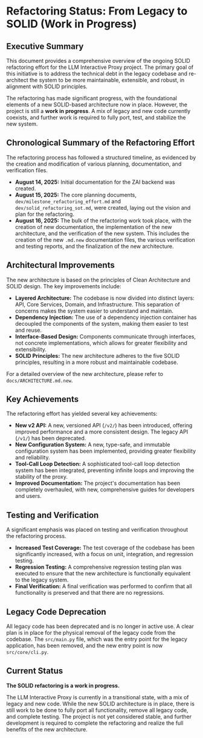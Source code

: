 # Refactoring Status: From Legacy to SOLID (Work in Progress)

## Executive Summary

This document provides a comprehensive overview of the ongoing SOLID refactoring effort for the LLM Interactive Proxy project. The primary goal of this initiative is to address the technical debt in the legacy codebase and re-architect the system to be more maintainable, extensible, and robust, in alignment with SOLID principles.

The refactoring has made significant progress, with the foundational elements of a new SOLID-based architecture now in place. However, the project is still a **work in progress**. A mix of legacy and new code currently coexists, and further work is required to fully port, test, and stabilize the new system.

## Chronological Summary of the Refactoring Effort

The refactoring process has followed a structured timeline, as evidenced by the creation and modification of various planning, documentation, and verification files.

*   **August 14, 2025:** Initial documentation for the ZAI backend was created.
*   **August 15, 2025:** The core planning documents, `dev/milestone_refactoring_effort.md` and `dev/solid_refactoring_sot.md`, were created, laying out the vision and plan for the refactoring.
*   **August 16, 2025:** The bulk of the refactoring work took place, with the creation of new documentation, the implementation of the new architecture, and the verification of the new system. This includes the creation of the new `.md.new` documentation files, the various verification and testing reports, and the finalization of the new architecture.

## Architectural Improvements

The new architecture is based on the principles of Clean Architecture and SOLID design. The key improvements include:

*   **Layered Architecture:** The codebase is now divided into distinct layers: API, Core Services, Domain, and Infrastructure. This separation of concerns makes the system easier to understand and maintain.
*   **Dependency Injection:** The use of a dependency injection container has decoupled the components of the system, making them easier to test and reuse.
*   **Interface-Based Design:** Components communicate through interfaces, not concrete implementations, which allows for greater flexibility and extensibility.
*   **SOLID Principles:** The new architecture adheres to the five SOLID principles, resulting in a more robust and maintainable codebase.

For a detailed overview of the new architecture, please refer to `docs/ARCHITECTURE.md.new`.

## Key Achievements

The refactoring effort has yielded several key achievements:

*   **New v2 API:** A new, versioned API (`/v2/`) has been introduced, offering improved performance and a more consistent design. The legacy API (`/v1/`) has been deprecated.
*   **New Configuration System:** A new, type-safe, and immutable configuration system has been implemented, providing greater flexibility and reliability.
*   **Tool-Call Loop Detection:** A sophisticated tool-call loop detection system has been integrated, preventing infinite loops and improving the stability of the proxy.
*   **Improved Documentation:** The project's documentation has been completely overhauled, with new, comprehensive guides for developers and users.

## Testing and Verification

A significant emphasis was placed on testing and verification throughout the refactoring process.

*   **Increased Test Coverage:** The test coverage of the codebase has been significantly increased, with a focus on unit, integration, and regression testing.
*   **Regression Testing:** A comprehensive regression testing plan was executed to ensure that the new architecture is functionally equivalent to the legacy system.
*   **Final Verification:** A final verification was performed to confirm that all functionality is preserved and that there are no regressions.

## Legacy Code Deprecation

All legacy code has been deprecated and is no longer in active use. A clear plan is in place for the physical removal of the legacy code from the codebase. The `src/main.py` file, which was the entry point for the legacy application, has been removed, and the new entry point is now `src/core/cli.py`.

## Current Status

**The SOLID refactoring is a work in progress.**

The LLM Interactive Proxy is currently in a transitional state, with a mix of legacy and new code. While the new SOLID architecture is in place, there is still work to be done to fully port all functionality, remove all legacy code, and complete testing. The project is not yet considered stable, and further development is required to complete the refactoring and realize the full benefits of the new architecture.